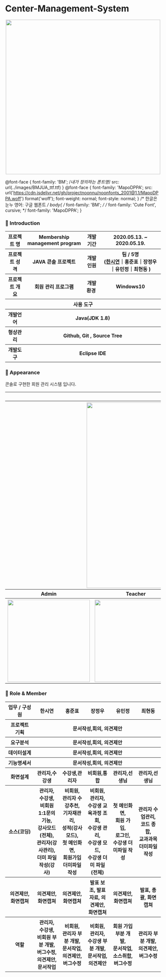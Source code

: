 # Center-Management-System

<center><img src="https://yt3.ggpht.com/a/AGF-l78Py23XN9BqkJm2vB5bJs42Bkn82KSYicxCSg=s900-c-k-c0xffffffff-no-rj-mo" width="500px" height="500px"></center>

 @font-face {
            font-family: 'BM'; /*내가 정의하는 폰트명*/
            src: url(../images/BMJUA_ttf.ttf)
        }
        @font-face { font-family: 'MapoDPPA'; src: url('https://cdn.jsdelivr.net/gh/projectnoonnu/noonfonts_2001@1.1/MapoDPPA.woff') format('woff'); font-weight: normal; font-style: normal; }
        /* 한글은 눈누 영어: 구글 웹폰트 */
        body{
            /* font-family: 'BM'; */
            /* font-family: 'Cute Font', cursive; */
            font-family: 'MapoDPPA';
        }
        
### 👋 Introduction
<body>
<table>
    <tr>
        <th>프로젝트 명 </th>
        <th>Membership management program</th>
        <th>개발기간</th>
        <th>2020.05.13. ~ 2020.05.19.</th>
    </tr>
    <tr>
        <th>프로젝트 성격</th>
        <th>JAVA 콘솔 프로젝트</th>
        <th>개발인원</th>
        <th>팀 / 5명<br>
            (<a href="https://github.com/prohwww">한시연</a>｜홍준표｜장정우｜유민정｜최현동 )
        </th>
    </tr>
    <tr>
        <th>프로젝트 개요</th>
        <th>회원 관리 프로그램</th>
        <th>개발환경&nbsp;</th>
        <th>Windows10</th>
    </tr>
    <tr>
        <th colspan="5">사용 도구</th>
    </tr>
    <tr>
        <th>개발언어</th>
        <th colspan="3">Java(JDK 1.8) </th>
    </tr>
    <tr>
        <th>형상관리</th>
        <th colspan="3">Github, Git , Source Tree</th>
    </tr>
    <tr>
        <th>개발도구</th>
        <th colspan="3">Eclipse IDE</th>
    </tr>
</table>

### 📼 Appearance
콘솔로 구현한 회원 관리 시스템 입니다.

<table>
    <tr>
        <th colspan="4">Task</th>
    </tr>
    <tr>
        <th colspan="4"><img width="600"
                src="https://user-images.githubusercontent.com/66079830/85919690-a5914900-b8a8-11ea-9849-4d3ca500813f.jpg">
        </th>
    </tr>
    <tr>
        <th>Admin</th>
        <th>Teacher</th>
        <th>Student</th>
        <th>Nonmember</th>
    </tr>
    <tr>
        <th><img width="266"
                src="https://user-images.githubusercontent.com/66079830/85919479-5d712700-b8a6-11ea-9043-8ddb87532e19.gif">
        </th>
        <th><img width="266"
                src="https://user-images.githubusercontent.com/66079830/85919538-e5efc780-b8a6-11ea-8422-4c1a38a741e0.gif">
        </th>
        <th><img width="266"
                src="https://user-images.githubusercontent.com/66079830/85919534-d7091500-b8a6-11ea-85b3-149d091c8e5d.gif">
        </th>
        <th><img width="266"
                src="https://user-images.githubusercontent.com/66079830/85919534-d7091500-b8a6-11ea-85b3-149d091c8e5d.gif">
        </th>
    </tr>
</table>

### 📑 Role & Member
<table>
    <tr>
        <th width="16%">업무 / 구성원</th>
        <th width="14%">한시연</th>
        <th width="14%">홍준표</th>
        <th width="14%">장정우</th>
        <th width="14%">유민정</th>
        <th width="14%">최현동</th>
    </tr>
    <tr>
        <th>프로젝트 기획</th>
        <th colspan="5">문서작성,회의, 의견제안</th>
    </tr>
    <tr>
        <th>요구분석</th>
        <th colspan="5">문서작성,회의, 의견제안</th>
    </tr>
    <tr>
        <th>데이터설계</th>
        <th colspan="5">문서작성,회의, 의견제안</th>
    </tr>
    <tr>
        <th>기능명세서</th>
        <th colspan="5">문서작성,회의, 의견제안</th>
    </tr>
    <tr>
        <th>화면설계</th>
        <th>관리자,수강생</th>
        <th>수강생,관리자</th>
        <th>비회원,통합</th>
        <th>관리자,선생님</th>
        <th>관리자,선생님</th>
    <tr>
        <th>소스(코딩)</th>
        <th>관리자,<br> 수강생,<br> 비회원 1:1문의 기능,<br> 강사모드(전체),<br> 관리자(강사관리),<br> 더미 파일 작성(강사)</th>
        <th>비회원,<br> 관리자 수강추천,<br>기자재관리,<br> 성적(강사모드),<br>첫 메인화면,<br>회원가입 더미파일 작성</th>
        <th>비회원,<br>관리자,<br>수강생 교육과정 조회,<br>수강생 관리,<br>수강생 모드,<br>수강생 더미 파일(전체)</th>
        <th>첫 메인화면,<br>회원 가입,<br> 로그인,<br>수강생 더미파일 작성</th>
        <th>관리자 수업관리,<br> 코드 종합,<br> 교과과목 더미파일 작성</th>
    </tr>
    <tr>
        <th>의견제안, 화면캡쳐</th>
        <th>의견제안, 화면캡쳐</th>
        <th>의견제안, 화면캡쳐</th>
        <th>발표 보조, 발표자료, 의견제안, 화면캡쳐</th>
        <th>의견제안, 화면캡쳐</th>
        <th>발표, 총괄, 화면캡쳐</th>
    </tr>
    <tr>
        <th>역할</th>
        <th>관리자,<br>수강생,<br>비회원 부분 개발,<br>버그수정,<br>의견제안,<br>문서작업</th>
        <th>비회원,<br> 관리자 부분 개발,<br> 문서작업,<br> 의견제안,<br> 버그수정</th>
        <th>비회원,<br>관리자,<br>수강생 부분 개발,<br> 문서작업,<br> 의견제안</th>
        <th>회원 가입 부분 개발,<br> 문서작업,<br> 소스취합,<br> 버그수정</th>
        <th>관리자 부분 개발,<br> 의견제안,<br> 버그수정</th>
    </tr>
</table>
</body>
